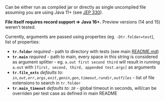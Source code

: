 Can be either run as compiled jar or directly as single uncompiled file assuming you are using Java 11+ (see [JEP 330](https://openjdk.org/jeps/330)).

**File itself requires record support => Java 16+.** Preview versions (14 and 15) weren't tested.

Currently, arguments are passed using properties (eg. `-Dtr.folder=test`), list of properties:
- **`tr.folder`** _required_ - path to directory with tests (see main [README.md](https://github.com/Nightenom/Test-Runner/blob/main/README.md))
- **`tr.main`** _required_ - path to main, every space in this string is considered as argument splitter - eg. `a.out first second third` will result in running `a.out` with `[first, second, third, appended test.args]` as arguments
- **`tr.file_exts`** _defaults to: `in,out,err,args,exit,genin,gen,timeout,rundir,outfiles`_ - list of file extensions to search in `tr.folder`
- **`tr.main_timeout`** _defaults to: `10`_ - global timeout in seconds, will/can be overriden per test case as defined in main README
